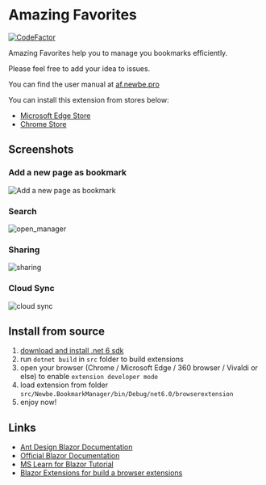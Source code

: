# Amazing Favorites

[![CodeFactor](https://www.codefactor.io/repository/github/amazing-favorites/amazing-favorites/badge)](https://www.codefactor.io/repository/github/amazing-favorites/amazing-favorites)

Amazing Favorites help you to manage you bookmarks efficiently.

Please feel free to add your idea to issues.

You can find the user manual at [af.newbe.pro](https://af.newbe.pro/docs/)

You can install this extension from stores below:

- [Microsoft Edge Store](https://microsoftedge.microsoft.com/addons/detail/amazing-favorites/bknjgbpkaloajcphccpcnahegfglfiei)
- [Chrome Store](https://chrome.google.com/webstore/detail/amazing-favorites/podhpclhgkdeiechkdceginfehfanhcb)

## Screenshots

### Add a new page as bookmark

![Add a new page as bookmark](https://af.newbe.pro/assets/images/20210805-002-819348ffa4fcf3a966ba14bedc367f32.gif)

### Search

![open_manager](https://af.newbe.pro/assets/images/20210815-009-2815ae7ce4e70834b456736dcb2cd070.gif)

### Sharing

![sharing](https://af.newbe.pro/assets/images/20210805-001-333ad5c1a95f7a65765a92cfa0eea289.gif)

### Cloud Sync

![cloud sync](https://af.newbe.pro/assets/images/20210829-001-ee34a0ab1a739593b56693bb542cd460.png)

## Install from source

1. [download and install .net 6 sdk](https://dotnet.microsoft.com/download/dotnet/6.0)
2. run `dotnet build` in `src` folder to build extensions
3. open your browser (Chrome / Microsoft Edge / 360 browser / Vivaldi or else) to enable `extension developer mode`
4. load extension from folder `src/Newbe.BookmarkManager/bin/Debug/net6.0/browserextension`
5. enjoy now!

## Links

- [Ant Design Blazor Documentation](https://ant-design-blazor.github.io)
- [Official Blazor Documentation](https://docs.microsoft.com/en-us/aspnet/core/blazor/?WT.mc_id=DT-MVP-5003987)
- [MS Learn for Blazor Tutorial](https://docs.microsoft.com/en-us/learn/modules/build-blazor-webassembly-visual-studio-code/?WT.mc_id=DT-MVP-5003987)
- [Blazor Extensions for build a browser extensions](https://github.com/mingyaulee/Blazor.BrowserExtension)

